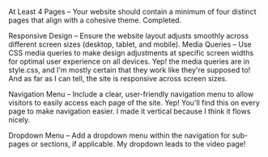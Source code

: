 At Least 4 Pages – Your website should contain a minimum of four distinct pages that align with a cohesive theme. Completed.

Responsive Design – Ensure the website layout adjusts smoothly across different screen sizes (desktop, tablet, and mobile).
Media Queries – Use CSS media queries to make design adjustments at specific screen widths for optimal user experience on all devices. Yep! the media queries are in style.css, and I'm mostly certain that they work like they're supposed to! And as far as I can tell, the site is responsive across screen sizes.


Navigation Menu – Include a clear, user-friendly navigation menu to allow visitors to easily access each page of the site. Yep! You'll find this on every page to make navigation easier. I made it vertical because I think it flows nicely.

Dropdown Menu – Add a dropdown menu within the navigation for sub-pages or sections, if applicable. My dropdown leads to the video page!